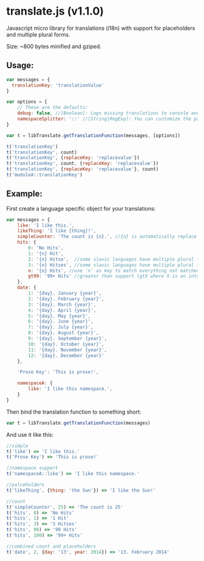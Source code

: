 translate.js (v1.1.0)
=====================

Javascript micro library for translations (i18n) with support for placeholders and multiple plural forms.

Size: ~800 bytes minified and gziped.

Usage:
------

```JavaScript
var messages = {
  translationKey: 'translationValue'
}

var options = {
    // These are the defaults:
    debug: false, //[Boolean]: Logs missing translations to console and adds @@-markers around output.
    namespaceSplitter: '::' //[String|RegExp]: You can customize the part which splits namespace and translationKeys.
}

var t = libTranslate.getTranslationFunction(messages, [options])

t('translationKey')
t('translationKey', count)
t('translationKey', {replaceKey: 'replacevalue'})
t('translationKey', count, {replaceKey: 'replacevalue'})
t('translationKey', {replaceKey: 'replacevalue'}, count)
t('moduleA::translationKey')

```

Example:
--------

First create a language specific object for your translations:

```JavaScript
var messages = {
    like: 'I like this.',
    likeThing: 'I like {thing}!',
    simpleCounter: 'The count is {n}.', //{n} is automatically replace with count
    hits: {
        0: 'No Hits',
        1: '{n} Hit',
        2: '{n} Hitse',  //some slavic languages have multiple plural forms
        3: '{n} Hitses', //some slavic languages have multiple plural forms
        n: '{n} Hits', //use 'n' as key to match everything not matched more explicitly
        gt99: '99+ Hits' //greater than support (gtX where X is an integer)
    },
    date: {
        1: '{day}. January {year}',
        2: '{day}. February {year}',
        3: '{day}. March {year}',
        4: '{day}. April {year}',
        5: '{day}. May {year}',
        6: '{day}. June {year}',
        7: '{day}. July {year}',
        8: '{day}. August {year}',
        9: '{day}. September {year}',
        10: '{day}. October {year}',
        11: '{day}. November {year}',
        12: '{day}. December {year}'
    },

    'Prose Key': 'This is prose!',  

    namespaceA: {
        like: 'I like this namespace.',
    }
}
```

Then bind the translation function to something short:
```JavaScript
var t = libTranslate.getTranslationFunction(messages)
```

And use it like this:
```JavaScript
//simple
t('like') => 'I like this.'
t('Prose Key') => 'This is prose!'

//namespace support
t('namespaceA::like') => 'I like this namespace.'

//palceholders
t('likeThing', {thing: 'the Sun'}) => 'I like the Sun!'

//count
t('simpleCounter', 25) => 'The count is 25'
t('hits', 0) => 'No Hits'
t('hits', 1) => '1 Hit'
t('hits', 3) => '3 Hitses'
t('hits', 99) => '99 Hits'
t('hits', 100) => '99+ Hits'

//combined count and placeholders
t('date', 2, {day: '13', year: 2014}) => '13. February 2014'

```